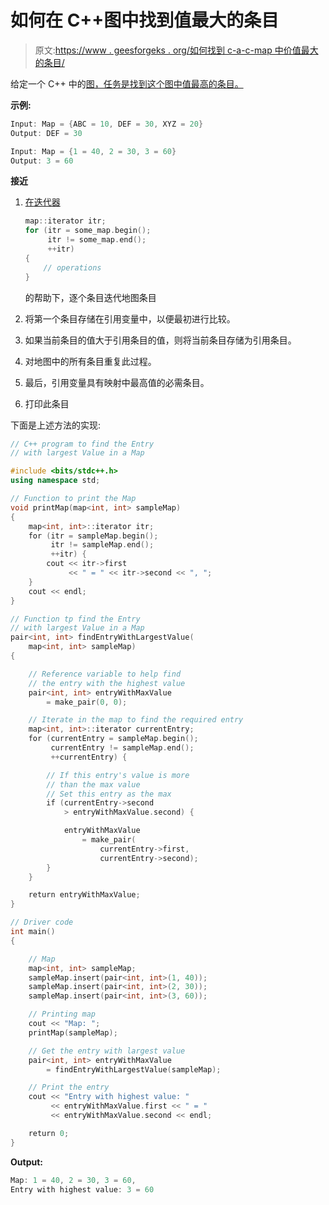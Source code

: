 # 如何在 C++图中找到值最大的条目

> 原文:[https://www . geesforgeks . org/如何找到 c-a-c-map 中价值最大的条目/](https://www.geeksforgeeks.org/how-to-find-the-entry-with-largest-value-in-a-c-map/)

给定一个 C++ 中的[图，任务是找到这个图中值最高的条目。](https://www.geeksforgeeks.org/map-associative-containers-the-c-standard-template-library-stl/)

**示例:**

```cpp
Input: Map = {ABC = 10, DEF = 30, XYZ = 20}
Output: DEF = 30

Input: Map = {1 = 40, 2 = 30, 3 = 60}
Output: 3 = 60

```

**接近**

1.  [在](https://www.geeksforgeeks.org/traversing-a-map-or-unordered_map-in-cpp-stl/)[迭代器](https://www.geeksforgeeks.org/iterators-c-stl/)

    ```cpp
    map::iterator itr;
    for (itr = some_map.begin();
         itr != some_map.end();
         ++itr) 
    {
        // operations
    } 
    ```

    的帮助下，逐个条目迭代地图条目
2.  将第一个条目存储在引用变量中，以便最初进行比较。
3.  如果当前条目的值大于引用条目的值，则将当前条目存储为引用条目。
4.  对地图中的所有条目重复此过程。
5.  最后，引用变量具有映射中最高值的必需条目。
6.  打印此条目

下面是上述方法的实现:

```cpp
// C++ program to find the Entry
// with largest Value in a Map

#include <bits/stdc++.h>
using namespace std;

// Function to print the Map
void printMap(map<int, int> sampleMap)
{
    map<int, int>::iterator itr;
    for (itr = sampleMap.begin();
         itr != sampleMap.end();
         ++itr) {
        cout << itr->first
             << " = " << itr->second << ", ";
    }
    cout << endl;
}

// Function tp find the Entry
// with largest Value in a Map
pair<int, int> findEntryWithLargestValue(
    map<int, int> sampleMap)
{

    // Reference variable to help find
    // the entry with the highest value
    pair<int, int> entryWithMaxValue
        = make_pair(0, 0);

    // Iterate in the map to find the required entry
    map<int, int>::iterator currentEntry;
    for (currentEntry = sampleMap.begin();
         currentEntry != sampleMap.end();
         ++currentEntry) {

        // If this entry's value is more
        // than the max value
        // Set this entry as the max
        if (currentEntry->second
            > entryWithMaxValue.second) {

            entryWithMaxValue
                = make_pair(
                    currentEntry->first,
                    currentEntry->second);
        }
    }

    return entryWithMaxValue;
}

// Driver code
int main()
{

    // Map
    map<int, int> sampleMap;
    sampleMap.insert(pair<int, int>(1, 40));
    sampleMap.insert(pair<int, int>(2, 30));
    sampleMap.insert(pair<int, int>(3, 60));

    // Printing map
    cout << "Map: ";
    printMap(sampleMap);

    // Get the entry with largest value
    pair<int, int> entryWithMaxValue
        = findEntryWithLargestValue(sampleMap);

    // Print the entry
    cout << "Entry with highest value: "
         << entryWithMaxValue.first << " = "
         << entryWithMaxValue.second << endl;

    return 0;
}
```

**Output:**

```cpp
Map: 1 = 40, 2 = 30, 3 = 60, 
Entry with highest value: 3 = 60

```